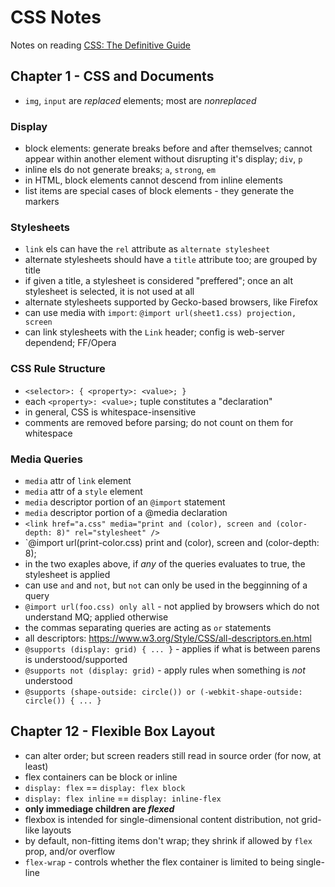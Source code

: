 # CSS Notes

Notes on reading [CSS: The Definitive Guide](http://amzn.eu/6m7B078)

## Chapter 1 - CSS and Documents
- `img`, `input` are _replaced_ elements; most are _nonreplaced_

### Display
- block elements: generate breaks before and after themselves; cannot appear within another element without disrupting it's display; `div`, `p`
- inline els do not generate breaks; `a`, `strong`, `em`
- in HTML, block elements cannot descend from inline elements
- list items are special cases of block elements - they generate the markers

### Stylesheets
- `link` els can have the `rel` attribute as `alternate stylesheet`
- alternate stylesheets should have a `title` attribute too; are grouped by title
- if given a title, a stylesheet is considered "preffered"; once an alt stylesheet is selected, it is not used at all
- alternate stylesheets supported by Gecko-based browsers, like Firefox
- can use media with `import`: `@import url(sheet1.css) projection, screen`
- can link stylesheets with the `Link` header; config is web-server dependend; FF/Opera

### CSS Rule Structure
- `<selector>: { <property>: <value>; }`
- each `<property>: <value>;` tuple constitutes a "declaration"
- in general, CSS is whitespace-insensitive
- comments are removed before parsing; do not count on them for whitespace

### Media Queries
- `media` attr of `link` element
- `media` attr of a `style` element
- `media` descriptor portion of an `@import` statement
- `media` descriptor portion of a @media declaration
- `<link href="a.css" media="print and (color), screen and (color-depth: 8)" rel="stylesheet" />`
- `@import url(print-color.css) print and (color), screen and (color-depth: 8);
- in the two exaples above, if _any_ of the queries evaluates to true, the stylesheet is applied
- can use `and` and `not`, but `not` can only be used in the begginning of a query
- `@import url(foo.css) only all` - not applied by browsers which do not understand MQ; applied otherwise
- the commas separating queries are acting as `or` statements
- all descriptors: https://www.w3.org/Style/CSS/all-descriptors.en.html
- `@supports (display: grid) { ... }` - applies if what is between parens is understood/supported
- `@supports not (display: grid)` - apply rules when something is _not_ understood
- `@supports (shape-outside: circle()) or (-webkit-shape-outside: circle()) { ... }`

## Chapter 12 - Flexible Box Layout
- can alter order; but screen readers still read in source order (for now, at least)
- flex containers can be block or inline
- `display: flex` == `display: flex block`
- `display: flex inline` == `display: inline-flex`
- **only immediage children are _flexed_**
- flexbox is intended for single-dimensional content distribution, not grid-like layouts
- by default, non-fitting items don't wrap; they shrink if allowed by `flex` prop, and/or overflow
- `flex-wrap` - controls whether the flex container is limited to being single-line
